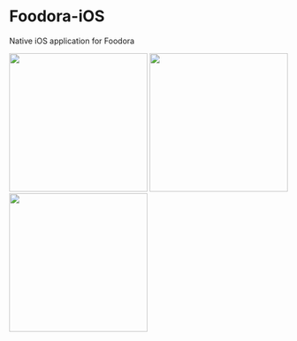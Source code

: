 # Foodora-iOS
Native iOS application for Foodora

<img src="https://i.imgur.com/nXU9UKy.png" width="250"></img>
<img src="https://imgur.com/NuGnOSE.png" width="250"></img>
<img src="https://i.imgur.com/0TF1Kjy.png" width="250"></img>
